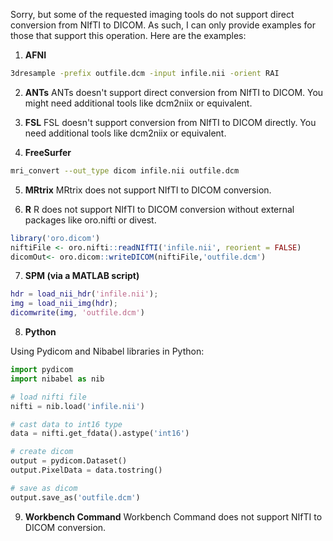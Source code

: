 Sorry, but some of the requested imaging tools do not support direct conversion from NIfTI to DICOM. As such, I can only provide examples for those that support this operation. Here are the examples:

1. **AFNI**

```bash
3dresample -prefix outfile.dcm -input infile.nii -orient RAI
```

2. **ANTs**
ANTs doesn't support direct conversion from NIfTI to DICOM. You might need additional tools like dcm2niix or equivalent.

3. **FSL**
FSL doesn't support conversion from NIfTI to DICOM directly. You need additional tools like dcm2niix or equivalent.

4. **FreeSurfer**

```bash
mri_convert --out_type dicom infile.nii outfile.dcm
```

5. **MRtrix**
MRtrix does not support NIfTI to DICOM conversion.

6. **R**
R does not support NIfTI to DICOM conversion without external packages like oro.nifti or divest.

```R
library('oro.dicom')
niftiFile <- oro.nifti::readNIfTI('infile.nii', reorient = FALSE)
dicomOut<- oro.dicom::writeDICOM(niftiFile,'outfile.dcm')
```

7. **SPM (via a MATLAB script)**

```matlab
hdr = load_nii_hdr('infile.nii');
img = load_nii_img(hdr);
dicomwrite(img, 'outfile.dcm')
```

8. **Python**

Using Pydicom and Nibabel libraries in Python:

```python
import pydicom
import nibabel as nib

# load nifti file
nifti = nib.load('infile.nii')

# cast data to int16 type
data = nifti.get_fdata().astype('int16')

# create dicom
output = pydicom.Dataset()
output.PixelData = data.tostring()

# save as dicom
output.save_as('outfile.dcm')
```

9. **Workbench Command**
Workbench Command does not support NIfTI to DICOM conversion.